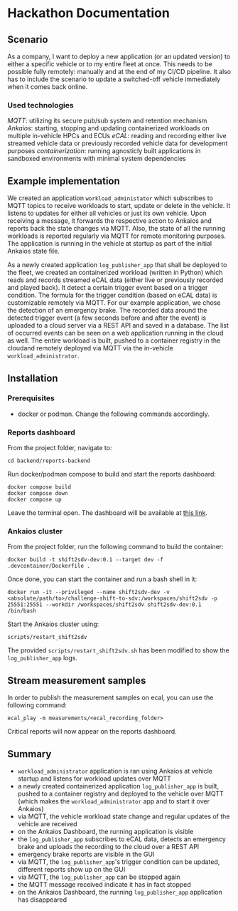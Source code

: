 # Hackathon Documentation

## Scenario
As a company, I want to deploy a new application (or an updated version) to either a specific vehicle or to my entire fleet at once. This needs to be possible fully remotely: manually and at the end of my CI/CD pipeline. It also has to include the scenario to update a switched-off vehicle immediately when it comes back online.

### Used technologies
*MQTT*: utilizing its secure pub/sub system and retention mechanism
*Ankaios*: starting, stopping and updating containerized workloads on multiple in-vehicle HPCs and ECUs
*eCAL*: reading and recording either live streamed vehicle data or previously recorded vehicle data for development purposes
*containerization*: running agnosticly built applications in sandboxed environments with minimal system dependencies

## Example implementation
We created an application `workload_administator` which subscribes to MQTT topics to receive workloads to start, update or delete in the vehicle. It listens to updates for either all vehicles or just its own vehicle. Upon receiving a message, it forwards the respective action to Ankaios and reports back the state changes via MQTT. Also, the state of all the running workloads is reported regularly via MQTT for remote monitoring purposes.
The application is running in the vehicle at startup as part of the initial Ankaios state file.

As a newly created application `log_publisher_app` that shall be deployed to the fleet, we created an containerized workload (written in Python) which reads and records streamed eCAL data (either live or previously recorded and played back). It detect a certain trigger event based on a trigger condition. The formula for the trigger condition (based on eCAL data) is customizable remotely via MQTT. For our example application, we chose the detection of an emergency brake. The recorded data around the detected trigger event (a few seconds before and after the event) is uploaded to a cloud server via a REST API and saved in a database. The list of occurred events can be seen on a web application running in the cloud as well.
The entire workload is built, pushed to a container registry in the cloudand remotely deployed via MQTT via the in-vehicle `workload_administrator`.

## Installation

### Prerequisites
- docker or podman. Change the following commands accordingly.

### Reports dashboard
From the project folder, navigate to:
```shell
cd backend/reports-backend
```

Run docker/podman compose to build and start the reports dashboard:
```shell
docker compose build
docker compose down
docker compose up
```

Leave the terminal open. The dashboard will be available at [this link](http://localhost:5010/reports).

### Ankaios cluster
From the project folder, run the following command to build the container:

```shell
docker build -t shift2sdv-dev:0.1 --target dev -f .devcontainer/Dockerfile .
```

Once done, you can start the container and run a bash shell in it:

```shell
docker run -it --privileged --name shift2sdv-dev -v <absolute/path/to>/challenge-shift-to-sdv:/workspaces/shift2sdv -p 25551:25551 --workdir /workspaces/shift2sdv shift2sdv-dev:0.1 /bin/bash
```

Start the Ankaios cluster using:

```shell
scripts/restart_shift2sdv
```
The provided `scripts/restart_shift2sdv.sh` has been modified to show the `log_publisher_app` logs.

## Stream measurement samples

In order to publish the measurement samples on ecal, you can use the following command:
```shell
ecal_play -m measurements/<ecal_recording_folder>
```

Critical reports will now appear on the reports dashboard.

## Summary
- `workload_administrator` application is ran using Ankaios at vehicle startup and listens for workload updates over MQTT
- a newly created containerized application `log_publisher_app` is built, pushed to a container registry and deployed to the vehicle over MQTT (which makes the `workload_administrator` app and to start it over Ankaios)
- via MQTT, the vehicle workload state change and regular updates of the vehicle are received
- on the Ankaios Dashboard, the running application is visible
- the `log_publisher_app` subscribes to eCAL data, detects an emergency brake and uploads the recording to the cloud over a REST API
- emergency brake reports are visible in the GUI
- via MQTT, the `log_publisher_app`'s trigger condition can be updated, different reports show up on the GUI
- via MQTT, the `log_publisher_app` can be stopped again
- the MQTT message received  indicate it has in fact stopped
- on the Ankaios Dashboard, the running `log_publisher_app` application has disappeared
